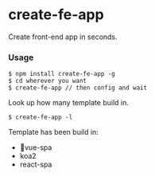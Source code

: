 # create-fe-app
Create front-end app in seconds.
### Usage

```
$ npm install create-fe-app -g
$ cd wherever you want
$ create-fe-app // then config and wait
```
Look up how many template build in.
```
$ create-fe-app -l

```

Template has been build in:

- vue-spa
- koa2
- react-spa

